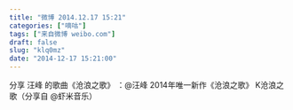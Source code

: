 ```yaml
---
title: "微博 2014.12.17 15:21"
categories: ["嘀咕"]
tags: ["来自微博 weibo.com"]
draft: false
slug: "klq0mz"
date: "2014-12-17 15:21:00"
---
```


<p>分享 汪峰 的歌曲《沧浪之歌》 ：@汪峰 2014年唯一新作《沧浪之歌》 K沧浪之歌（分享自 @虾米音乐）  ​​​​</p>
